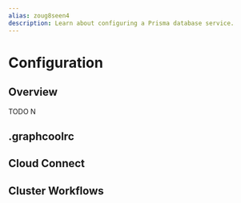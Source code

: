 ```yaml
---
alias: zoug8seen4
description: Learn about configuring a Prisma database service.
---
```


# Configuration

## Overview

TODO N

## .graphcoolrc

## Cloud Connect

## Cluster Workflows
